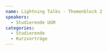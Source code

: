 ```yaml
---
name: Lightning Talks - Themenblock 2
speakers:
  - Studierende UGM
categories:
  - Studierende
  - Kurzvorträge
---
```


